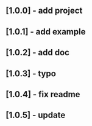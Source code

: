## [1.0.0] - add project
## [1.0.1] - add example
## [1.0.2] - add doc
## [1.0.3] - typo
## [1.0.4] - fix readme
## [1.0.5] - update
